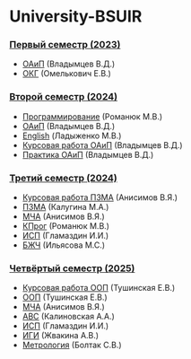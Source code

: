 # University-BSUIR
 
### [Первый семестр (2023)](https://github.com/Vediz-antonova/University-BSUIR/tree/main/1%20semester)
- [ОАиП](https://github.com/Vediz-antonova/University-BSUIR/tree/main/1%20semester/OAiP) (Владымцев В.Д.)
- [ОКГ](https://github.com/Vediz-antonova/University-BSUIR/tree/main/1%20semester/ОКГ) (Омелькович Е.В.)

### [Второй семестр (2024)](https://github.com/Vediz-antonova/University-BSUIR/tree/main/2%20semester)
- [Программирование](https://github.com/Vediz-antonova/University-BSUIR/tree/main/2%20semester/C%23) (Романюк М.В.)
- [ОАиП](https://github.com/Vediz-antonova/University-BSUIR/tree/main/2%20semester/OAiP) (Владымцев В.Д.)
- [English](https://github.com/Vediz-antonova/University-BSUIR/tree/main/2%20semester/English) (Ладыженко М.В.)
- [Курсовая работа ОАиП](https://github.com/Vediz-antonova/University-BSUIR/tree/main/2%20semester/Курсач%20OAiP) (Владымцев В.Д.)
- [Практика ОАиП](https://github.com/Vediz-antonova/University-BSUIR/tree/main/2%20semester/RobotArm) (Владымцев В.Д.)

### [Третий семестр (2024)](https://github.com/Vediz-antonova/University-BSUIR/tree/main/3%20semester)
- [Курсовая работа ПЗМА](https://github.com/Vediz-antonova/University-BSUIR/tree/main/3%20semester/Курсовая%20ПЗМА) (Анисимов В.Я.)
- [ПЗМА](https://github.com/Vediz-antonova/University-BSUIR/tree/main/3%20semester/ПЗМА) (Калугина М.А.)
- [МЧА](https://github.com/Vediz-antonova/University-BSUIR/tree/main/3%20semester/МЧА) (Анисимов В.Я.)
- [КПрог](https://github.com/Vediz-antonova/University-BSUIR/tree/main/3%20semester/Assembler) (Романюк М.В.)
- [ИСП](https://github.com/Vediz-antonova/University-BSUIR/tree/main/3%20semester/C%23) (Гламаздин И.И.)
- [БЖЧ](https://github.com/Vediz-antonova/University-BSUIR/tree/main/3%20semester/БЖЧ) (Ильясова М.С.)

### [Четвёртый семестр (2025)](https://github.com/Vediz-antonova/University-BSUIR/tree/main/4%20semester)
- [Курсовая работа ООП]() (Тушинская Е.В.)
- [ООП](https://github.com/Vediz-antonova/University-BSUIR/tree/main/4%20semester/OOP) (Тушинская Е.В.)
- [МЧА](https://github.com/Vediz-antonova/University-BSUIR/tree/main/4%20semester/МЧА) (Анисимов В.Я.)
- [АВС](https://github.com/Vediz-antonova/University-BSUIR/tree/main/4%20semester/АВС) (Калиновская А.А.)
- [ИСП](https://github.com/Vediz-antonova/University-BSUIR/tree/main/4%20semester/C%23) (Гламаздин И.И.)
- [ИГИ](https://github.com/Vediz-antonova/University-BSUIR/tree/main/4%20semester/ИГИ) (Жвакина А.В.)
- [Метрология](https://github.com/Vediz-antonova/University-BSUIR/tree/main/4%20semester/Метрология) (Болтак С.В.)